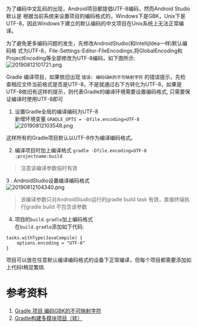 

  为了编码中文乱码的出现，Android项目都提倡UTF-8编码，然而Android Studio默认是
根据当前系统来设置项目的编码格式的，Windows下是GBK，Unix下是UTF-8，因此Windows下建立的默认编码的中文项目在Unix系统上无法正常编译。

  为了避免更多编码问题的发生，先修改AndroidStudio(和IntellijIdea一样)默认编码格
式为UTF-8，File-Settings-Editor-FileEncodings,将GlobalEncoding和ProjectEncoding等全部修改为UTF-8编码，如下图所示:  
![20190812101721.png](E:\MyBlogs\MD\TechBlog\Pictures\20190812\20190812101721.png)  

  Gradle 编译项目，如果依旧出现 `错误: 编码GBK的不可映射字符` 的错误提示，先检
查相应文件当前格式是否是UTF-8，不是就通过右下方转化为UTF-8，如果是UTF-8依旧有这样的提示，则代表Gradle的编译环境需要设置编码格式, 只需要保证编译时使用UTF-8即可  
1. 设置Gradle全局的编译编码为UTF-8  
新增环境变量 `GRADLE_OPTS = -Dfile.encoding=UTF-8`  
![20190812103548.png](E:\MyBlogs\MD\TechBlog\Pictures\20190812\20190812103548.png)  

这样所有的Gradle项目默认以UTF-8作为编译编码格式。

2. 编译项目时加上编译格式  `gradle -Dfile.encoding=UTF-8  :projectname:build `

> 注意该编译参数临时有效

3 . AndroidStudio设置编译编码格式  
![20190812104340.png](E:\MyBlogs\MD\TechBlog\Pictures\20190812\20190812104340.png)  

> 该编译参数只对AndroidStudio运行的gradle build task 有效，直接终端执行gradle build 不包含该参数

4. 项目的`build.gradle`加上编码格式  
在`build.gradle`添加如下代码:
```
tasks.withType(JavaCompile) {
    options.encoding = "UTF-8"
}
```
  
项目可以放在任意默认编译编码格式的设备下正常编译，但每个项目都需要添加如上代码t稍显繁琐.


# 参考资料

1. [Gradle 项目 编码GBK的不可映射字符](https://blog.csdn.net/qq_28195645/article/details/51453158)
2. [Gradle构建多模块项目（转）](https://www.cnblogs.com/softidea/p/4525236.html)